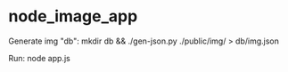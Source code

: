 # node_image_app

Generate img "db":
mkdir db && ./gen-json.py ./public/img/ > db/img.json

Run:
node app.js
